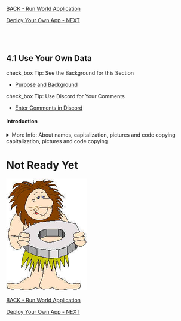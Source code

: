 <!-- ------------------------------------------------------------------------- -->

<div class="page-back">

[BACK - Run World Application](/formR/fr0404_World-Application.md)
</div><div class="page-next">

[Deploy Your Own App - NEXT](/formR/fr0501_Deploy-Your-Own-App.md)
</div><div style="margin-top:35px">&nbsp;</div>

<!-- ------------------------------------------------------------------------- -->


## 4.1 Use Your Own Data <!-- {docsify-ignore} -->
<div class="notice-tip">

  <div class="notice-tip-header">
    <span class="google-icon">check_box</span> <!-- or check -->
    Tip: See the Background for this Section
  </div>

- [Purpose and Background](../Setup/purposes/pfr0307_Setup-React-Apps-Ubuntu.md)
</div>

<div class="notice-tip">

  <div class="notice-tip-header">
    <span class="google-icon">check_box</span> <!-- or check -->
    Tip: Use Discord  for Your Comments 
  </div>

- [Enter Comments in Discord](https://discord.com/channels/928752444316483585/959889904203104337)
</div>

#### Introduction <!-- {docsify-ignore} -->


<details class="details-style">
    <summary class="summary-style">
More Info: About names, capitalization, pictures and code copying capitalization, pictures and code copying
    </summary>
    <div class="popup">

- In this tutorial please be careful to use the Exact Spelling and Capitalization. You will be using Windows, Unix and GitBash command prompts. Improper captialization will cause commands to fail. Some examples are: Local_Admin, myProject, repos, remotes and .ssh.
- This documentation was produced in 2021-2022. You will experience differences in some of the pictures due to the changes made over time by the developers of the softwares and web sites that are used.
- We recommend that you copy and paste code snippets from the documentation into your workstation/server. This will reduce the errors caused by hand typing.
Hover over the snippet and click copy, then paste as appropriate.

</div>
</details>

# Not Ready Yet

![Not Ready Yet](./images/fr0000-01_not-ready.png "Not Ready Yet")


<!-- ------------------------------------------------------------------------- -->

<div class="page-back">

[BACK - Run World Application](/formR/fr0404_World-Application.md)
</div><div class="page-next">

[Deploy Your Own App - NEXT](/formR/fr0501_Deploy-Your-Own-App.md)
</div>

<!-- ------------------------------------------------------------------------- -->